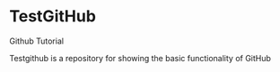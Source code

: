 # TestGitHub
Github Tutorial

Testgithub is a repository for showing the basic functionality of GitHub
